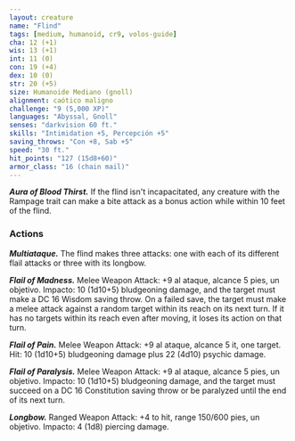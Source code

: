 ```yaml
---
layout: creature
name: "Flind"
tags: [medium, humanoid, cr9, volos-guide]
cha: 12 (+1)
wis: 13 (+1)
int: 11 (0)
con: 19 (+4)
dex: 10 (0)
str: 20 (+5)
size: Humanoide Mediano (gnoll)
alignment: caótico maligno
challenge: "9 (5,000 XP)"
languages: "Abyssal, Gnoll"
senses: "darkvision 60 ft."
skills: "Intimidation +5, Percepción +5"
saving_throws: "Con +8, Sab +5"
speed: "30 ft."
hit_points: "127 (15d8+60)"
armor_class: "16 (chain mail)"
---
```


***Aura of Blood Thirst.*** If the flind isn't incapacitated, any creature with the Rampage trait can make a bite attack as a bonus action while within 10 feet of the flind.

### Actions

***Multiataque.*** The flind makes three attacks: one with each of its different flail attacks or three with its longbow.

***Flail of Madness.*** Melee Weapon Attack: +9 al ataque, alcance 5 pies, un objetivo. Impacto: 10 (1d10+5) bludgeoning damage, and the target must make a DC 16 Wisdom saving throw. On a failed save, the target must make a melee attack against a random target within its reach on its next turn. If it has no targets within its reach even after moving, it loses its action on that turn.

***Flail of Pain.*** Melee Weapon Attack: +9 al ataque, alcance 5 it, one target. Hit: 10 (1d10+5) bludgeoning damage plus 22 (4d10) psychic damage.

***Flail of Paralysis.*** Melee Weapon Attack: +9 al ataque, alcance 5 pies, un objetivo. Impacto: 10 (1d10+5) bludgeoning damage, and the target must succeed on a DC 16 Constitution saving throw or be paralyzed until the end of its next turn.

***Longbow.*** Ranged Weapon Attack: +4 to hit, range 150/600 pies, un objetivo. Impacto: 4 (1d8) piercing damage.